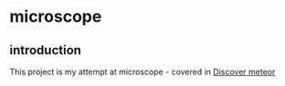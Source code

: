 # microscope

## introduction

This project is my attempt at microscope - covered in [Discover meteor](https://www.discovermeteor.com/)
